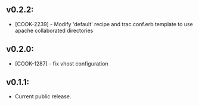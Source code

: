 ## v0.2.2:

* [COOK-2239] - Modify 'default' recipe and trac.conf.erb template to
  use apache collaborated directories

## v0.2.0:

* [COOK-1287] - fix vhost configuration

## v0.1.1:

* Current public release.
